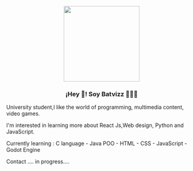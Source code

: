 
<p align="center" width="300">
   <img align="center rounded" width="200" src="https://avatars.githubusercontent.com/u/66325928?v=4" />
   <h3 align="center">¡Hey 👋! Soy Batvizz 👨🏻‍💻</h3>
</p>

University student,I like the world of programming, multimedia content, video games.

I'm interested in learning more about React Js,Web design, Python and JavaScript.

Currently learning :
C language -
Java POO -
HTML -
CSS -
JavaScript -
Godot Engine 

Contact
....
in progress....

